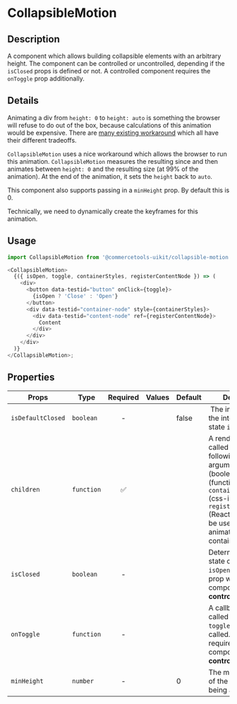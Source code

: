 # CollapsibleMotion

## Description

A component which allows building collapsible elements with an arbitrary height. The component can be controlled or uncontrolled, depending if the `isClosed` props is defined or not. A controlled component requires the `onToggle` prop additionally.

## Details

Animating a div from `height: 0` to `height: auto` is something the browser will refuse to do out of the box, because calculations of this animation would be expensive.
There are [many existing workaround](https://css-tricks.com/using-css-transitions-auto-dimensions/) which all have their different tradeoffs.

`CollapsibleMotion` uses a nice workaround which allows the browser to run this animation. `CollapsibleMotion` measures the resulting since and then animates between `height: 0` and the resulting size (at 99% of the animation). At the end of the animation, it sets the `height` back to `auto`.

This component also supports passing in a `minHeight` prop. By default this is 0.

Technically, we need to dynamically create the keyframes for this animation.

## Usage

```js
import CollapsibleMotion from '@commercetools-uikit/collapsible-motion';

<CollapsibleMotion>
  {({ isOpen, toggle, containerStyles, registerContentNode }) => (
    <div>
      <button data-testid="button" onClick={toggle}>
        {isOpen ? 'Close' : 'Open'}
      </button>
      <div data-testid="container-node" style={containerStyles}>
        <div data-testid="content-node" ref={registerContentNode}>
          Content
        </div>
      </div>
    </div>
  )}
</CollapsibleMotion>;
```

## Properties

| Props             | Type       | Required | Values | Default | Description                                                                                                                                                                                                                |
| ----------------- | ---------- | :------: | ------ | ------- | -------------------------------------------------------------------------------------------------------------------------------------------------------------------------------------------------------------------------- |
| `isDefaultClosed` | `boolean`  |    -     |        | false   |  The initial value to the internal toggle state `isOpen`.                                                                                                                                                                  |
| `children`        | `function` |    ✅    |        |         | A render function, called with the following named arguments: `isOpen` (boolean), `toggle` (function), `containerStyles` (css-in-js object), `registerContentNode` (React reference to be used on the animated container). |
| `isClosed`        | `boolean`  |    -     |        |         | Determines the state of the toggle `isOpen`. Setting this prop will make the component **controlled**.                                                                                                                     |
| `onToggle`        | `function` |    -     |        |         | A callback function called when the `toggle` function is called. This prop is required when the component is **controlled**.                                                                                               |
| `minHeight`       | `number`   |    -     |        | 0       | The minimal height of the container being animated.                                                                                                                                                                        |
